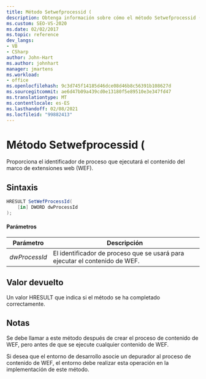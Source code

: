 ```yaml
---
title: Método Setwefprocessid (
description: Obtenga información sobre cómo el método Setwefprocessid (proporciona el identificador de proceso que ejecutará el contenido del marco de extensiones web (WEF).
ms.custom: SEO-VS-2020
ms.date: 02/02/2017
ms.topic: reference
dev_langs:
- VB
- CSharp
author: John-Hart
ms.author: johnhart
manager: jmartens
ms.workload:
- office
ms.openlocfilehash: 9c3d745f14185d46dce08d46b8c56391b108627d
ms.sourcegitcommit: ae6d47b09a439cd0e13180f5e89510e3e347fd47
ms.translationtype: MT
ms.contentlocale: es-ES
ms.lasthandoff: 02/08/2021
ms.locfileid: "99882413"
---
```

# <a name="setwefprocessid-method"></a>Método Setwefprocessid (
  Proporciona el identificador de proceso que ejecutará el contenido del marco de extensiones web (WEF).

## <a name="syntax"></a>Sintaxis

```csharp
HRESULT SetWefProcessId(
    [in] DWORD dwProcessId
);
```

#### <a name="parameters"></a>Parámetros

|Parámetro|Descripción|
|---------------|-----------------|
|*dwProcessId*|El identificador de proceso que se usará para ejecutar el contenido de WEF.|

## <a name="return-value"></a>Valor devuelto
 Un valor HRESULT que indica si el método se ha completado correctamente.

## <a name="remarks"></a>Notas
 Se debe llamar a este método después de crear el proceso de contenido de WEF, pero antes de que se ejecute cualquier contenido de WEF.

 Si desea que el entorno de desarrollo asocie un depurador al proceso de contenido de WEF, el entorno debe realizar esta operación en la implementación de este método.
